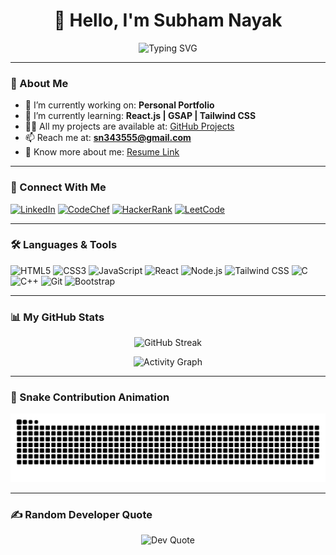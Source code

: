 <h1 align="center">👋 Hello, I'm Subham Nayak</h1>
<p align="center">
  <img src="https://readme-typing-svg.demolab.com/?lines=Frontend+Developer+In+Progress;Exploring+Full-Stack+Development;B.Tech+CS+Student;Open+to+Learn+%26+Build&center=true&width=500&height=45" alt="Typing SVG" />
</p>

---

### 🚀 About Me

- 🔭 I’m currently working on: **Personal Portfolio**
- 🌱 I’m currently learning: **React.js | GSAP | Tailwind CSS**
- 👨‍💻 All my projects are available at: [GitHub Projects](https://github.com/Shubham-cyber-prog)
- 📫 Reach me at: **sn343555@gmail.com**
- 📄 Know more about me: [Resume Link](https://drive.google.com/file/d/18LQPmXDf634owLnqbpXtWU4CICSZixSO/view?usp=drivesdk)

---

### 🤝 Connect With Me

[![LinkedIn](https://img.shields.io/badge/Subham%20Nayak-0077B5?style=flat&logo=linkedin&logoColor=white)](https://linkedin.com/in/subham-nayak-00276930b)
[![CodeChef](https://img.shields.io/badge/CodeChef-5B4638?style=flat&logo=codechef&logoColor=white)](https://www.codechef.com/users/subham_nayak06)
[![HackerRank](https://img.shields.io/badge/HackerRank-2EC866?style=flat&logo=hackerrank&logoColor=white)](https://www.hackerrank.com/profile/sn343555)
[![LeetCode](https://img.shields.io/badge/LeetCode-FFA116?style=flat&logo=leetcode&logoColor=black)](https://leetcode.com/u/010806/)

---

### 🛠️ Languages & Tools

![HTML5](https://img.shields.io/badge/-HTML5-E34F26?style=flat&logo=html5&logoColor=white)
![CSS3](https://img.shields.io/badge/-CSS3-1572B6?style=flat&logo=css3)
![JavaScript](https://img.shields.io/badge/-JavaScript-F7DF1E?style=flat&logo=javascript&logoColor=black)
![React](https://img.shields.io/badge/-React-20232A?style=flat&logo=react)
![Node.js](https://img.shields.io/badge/-Node.js-339933?style=flat&logo=node.js&logoColor=white)
![Tailwind CSS](https://img.shields.io/badge/-Tailwind_CSS-38B2AC?style=flat&logo=tailwind-css)
![C](https://img.shields.io/badge/-C-00599C?style=flat&logo=c)
![C++](https://img.shields.io/badge/-C++-00599C?style=flat&logo=c%2B%2B)
![Git](https://img.shields.io/badge/-Git-F05032?style=flat&logo=git)
![Bootstrap](https://img.shields.io/badge/-Bootstrap-563D7C?style=flat&logo=bootstrap)

---

### 📊 My GitHub Stats

<p align="center">
  <img src="https://github-readme-streak-stats.herokuapp.com?user=Shubham-cyber-prog&theme=tokyonight" alt="GitHub Streak" />
</p>

<p align="center">
  <img src="https://github-readme-activity-graph.cyclic.app/graph?username=Shubham-cyber-prog&theme=react-dark" alt="Activity Graph" />
</p>

---

### 🐍 Snake Contribution Animation

<p align="center">
  <img src="https://raw.githubusercontent.com/Platane/snk/output/github-contribution-grid-snake.svg" alt="snake animation" />
</p>

---

### ✍️ Random Developer Quote

<p align="center">
  <img src="https://quotes-github-readme.vercel.app/api?type=horizontal&theme=tokyonight" alt="Dev Quote" />
</p>
